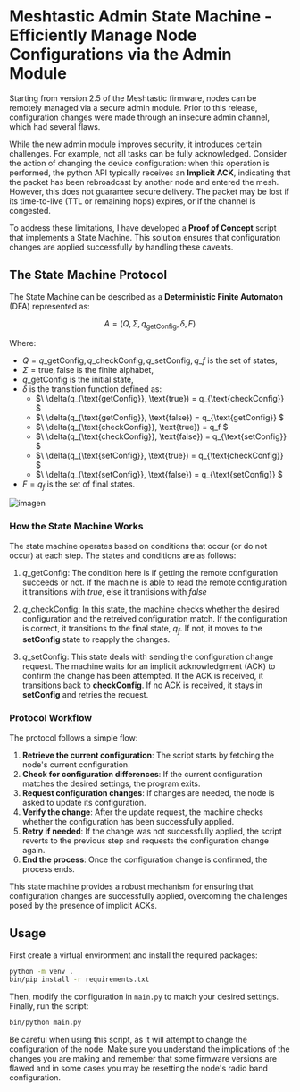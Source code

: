 # Meshtastic Admin State Machine - Efficiently Manage Node Configurations via the Admin Module

Starting from version 2.5 of the Meshtastic firmware, nodes can be remotely managed via a secure admin module. Prior to this release, configuration changes were made through an insecure admin channel, which had several flaws.

While the new admin module improves security, it introduces certain challenges. For example, not all tasks can be fully acknowledged. Consider the action of changing the device configuration: when this operation is performed, the python API typically receives an **Implicit ACK**, indicating that the packet has been rebroadcast by another node and entered the mesh. However, this does not guarantee secure delivery. The packet may be lost if its time-to-live (TTL or remaining hops) expires, or if the channel is congested.

To address these limitations, I have developed a **Proof of Concept** script that implements a State Machine. This solution ensures that configuration changes are applied successfully by handling these caveats.

## The State Machine Protocol

The State Machine can be described as a **Deterministic Finite Automaton** (DFA) represented as:

$$ A = (Q, \Sigma, q_{\text{getConfig}}, \delta, F) $$

Where:
- $Q = {q\_{\text{getConfig}}, q\_{\text{checkConfig}}, q\_{\text{setConfig}}, q\_f}$ is the set of states,
- $\Sigma = {\text{true}, \text{false}}$ is the finite alphabet,
- $q\_{\text{getConfig}}$ is the initial state,
- $\delta$ is the transition function defined as:
  - $\ \delta(q_{\text{getConfig}}, \text{true}) = q_{\text{checkConfig}} \$
  - $\ \delta(q_{\text{getConfig}}, \text{false}) = q_{\text{getConfig}} \$
  - $\ \delta(q_{\text{checkConfig}}, \text{true}) = q_f \$
  - $\ \delta(q_{\text{checkConfig}}, \text{false}) = q_{\text{setConfig}} \$
  - $\ \delta(q_{\text{setConfig}}, \text{true}) = q_{\text{checkConfig}} \$
  - $\ \delta(q_{\text{setConfig}}, \text{false}) = q_{\text{setConfig}} \$
- $F = {q_f}$ is the set of final states.

![imagen](https://github.com/user-attachments/assets/7f3be844-acfd-4a83-bff9-c971b2110eef)


### How the State Machine Works

The state machine operates based on conditions that occur (or do not occur) at each step. The states and conditions are as follows:

1. $q\_{\text{getConfig}}$: The condition here is if getting the remote configuration succeeds or not. If the machine is able to read the remote configuration it transitions with $true$, else it trantisions with $false$

2. $q\_{\text{checkConfig}}$: In this state, the machine checks whether the desired configuration and the retreived configuration match. If the configuration is correct, it transitions to the final state, $q_f$. If not, it moves to the **setConfig** state to reapply the changes.

3. $q\_{\text{setConfig}}$: This state deals with sending the configuration change request. The machine waits for an implicit acknowledgment (ACK) to confirm the change has been attempted. If the ACK is received, it transitions back to **checkConfig**. If no ACK is received, it stays in **setConfig** and retries the request.

### Protocol Workflow

The protocol follows a simple flow:

1. **Retrieve the current configuration**: The script starts by fetching the node's current configuration.
2. **Check for configuration differences**: If the current configuration matches the desired settings, the program exits.
3. **Request configuration changes**: If changes are needed, the node is asked to update its configuration.
4. **Verify the change**: After the update request, the machine checks whether the configuration has been successfully applied.
5. **Retry if needed**: If the change was not successfully applied, the script reverts to the previous step and requests the configuration change again.
6. **End the process**: Once the configuration change is confirmed, the process ends.

This state machine provides a robust mechanism for ensuring that configuration changes are successfully applied, overcoming the challenges posed by the presence of implicit ACKs.

## Usage
First create a virtual environment and install the required packages:

```bash
python -m venv .
bin/pip install -r requirements.txt
```

Then, modify the configuration in `main.py` to match your desired settings. Finally, run the script:

```bash
bin/python main.py
```

Be careful when using this script, as it will attempt to change the configuration of the node. Make sure you understand the implications of the changes you are making and remember that some firmware versions are flawed and in some cases you may be resetting the node's radio band configuration.
